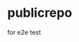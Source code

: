 # publicrepo
for e2e test




































































































































































































































































































































































































































































































































































































































































































































































































































































































































































































































































































































































































































































































































































































































































































































































































































































































































































































































































































































































































































































































































